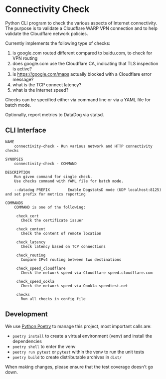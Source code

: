 # Connectivity Check

Python CLI program to check the various aspects of Internet connectivity.
The purpose is to validate a Cloudflare WARP VPN connection and to help validate the Cloudflare network policies.

Currently implements the following type of checks:

1. is google.com routed different compared to baidu.com, to check for VPN routing
2. does google.com use the Cloudflare CA, indicating that TLS inspection is active?
3. is https://google.com/maps actually blocked with a Cloudflare error message?
4. what is the TCP connect latency?
5. what is the Internet speed?

Checks can be specified either via command line or via a YAML file for batch mode.

Optionally, report metrics to DataDog via statsd.

## CLI Interface

```text
NAME
    connectivity-check - Run various network and HTTP connectivity checks

SYNOPSIS
    connectivity-check - COMMAND

DESCRIPTION
    Run given command for single check.
    Use checks command with YAML file for batch mode.

    --datadog PREFIX        Enable DogstatsD mode (UDP localhost:8125) and set prefix for metrics reporting

COMMANDS
    COMMAND is one of the following:

     check_cert
       Check the certificate issuer

     check_content
       Check the content of remote location

     check_latency
       Check latency based on TCP connections

     check_routing
       Compare IPv4 routing between two destinations

     check_speed_cloudflare
       Check the network speed via Cloudflare speed.cloudflare.com

     check_speed_ookla
       Check the network speed via Oookla speedtest.net

     checks
       Run all checks in config file
```

## Development

We use [Python Poetry](https://python-poetry.org/) to manage this project, most important calls are:

* `poetry install` to create a virtual environment (venv) and install the dependencies
* `poetry shell` to enter the venv
* `peotry run pytest` or `pytest` within the venv to run the unit tests
* `poetry build` to create distributable archives in `dist/`

When making changes, please ensure that the test coverage doesn't go down.
